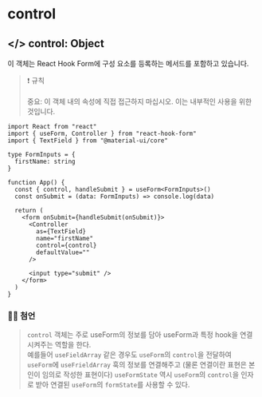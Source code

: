 # control

## </> control: Object

이 객체는 React Hook Form에 구성 요소를 등록하는 메서드를 포함하고 있습니다.

> ❗ 규칙<br><BR>
중요: 이 객체 내의 속성에 직접 접근하지 마십시오. 이는 내부적인 사용을 위한 것입니다.

```tsx
import React from "react"
import { useForm, Controller } from "react-hook-form"
import { TextField } from "@material-ui/core"

type FormInputs = {
  firstName: string
}

function App() {
  const { control, handleSubmit } = useForm<FormInputs>()
  const onSubmit = (data: FormInputs) => console.log(data)

  return (
    <form onSubmit={handleSubmit(onSubmit)}>
      <Controller
        as={TextField}
        name="firstName"
        control={control}
        defaultValue=""
      />

      <input type="submit" />
    </form>
  )
}
```

### 🙋‍♂️ 첨언
> `control` 객체는 주로 useForm의 정보를 담아 useForm과 특정 hook을 연결시켜주는 역할을 한다.<br>
예를들어 `useFieldArray` 같은 경우도 `useForm`의 `control`을 전달하여 `useForm`에 `useFrieldArray` 훅의 정보를 연결해주고 (물론 연결이란 표현은 본인이 임의로 작성한 표현이다) `useFormState` 역시 `useForm`의 `control`을 인자로 받아 연결된 `useForm`의 `formState`를 사용할 수 있다.